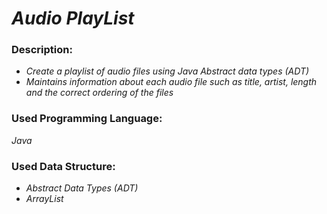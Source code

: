 # <i>__Audio PlayList__</i> 
### __Description:__
- _Create a playlist of audio files using Java Abstract data types (ADT)_
- _Maintains information about each audio file such as title, artist, length and the correct ordering of the files_


 ### __Used Programming Language:__  
 _Java_  
 
 ### __Used Data Structure:__ 
 - _Abstract Data Types (ADT)_
 - _ArrayList_


  

 
